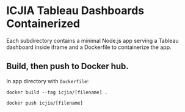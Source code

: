 # ICJIA Tableau Dashboards Containerized

Each subdirectory contains a minimal Node.js app serving a Tableau dashboard inside iframe and a Dockerfile to containerize the app.

## Build, then push to Docker hub.

In app directory with `Dockerfile`:

```
docker build --tag icjia/[filename] .
```

```
docker push icjia/[filename]
```
